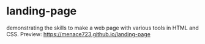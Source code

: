 # landing-page
demonstrating the skills to make a web page with various tools in HTML and CSS.
Preview: https://menace723.github.io/landing-page

